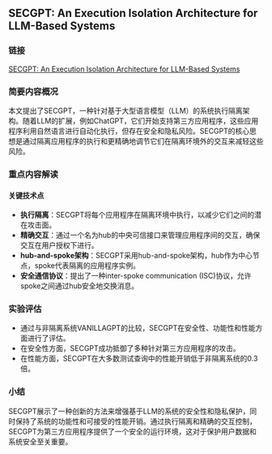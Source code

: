 ## SECGPT: An Execution Isolation Architecture for LLM-Based Systems


### 链接
[SECGPT: An Execution Isolation Architecture for LLM-Based Systems](https://arxiv.org/pdf/2403.04960)

### 简要内容概况
本文提出了SECGPT，一种针对基于大型语言模型（LLM）的系统执行隔离架构。随着LLM的扩展，例如ChatGPT，它们开始支持第三方应用程序，这些应用程序利用自然语言进行自动化执行，但存在安全和隐私风险。SECGPT的核心思想是通过隔离应用程序的执行和更精确地调节它们在隔离环境外的交互来减轻这些风险。

### 重点内容解读
#### 关键技术点
- **执行隔离**：SECGPT将每个应用程序在隔离环境中执行，以减少它们之间的潜在攻击面。
- **精确交互**：通过一个名为hub的中央可信接口来管理应用程序间的交互，确保交互在用户授权下进行。
- **hub-and-spoke架构**：SECGPT采用hub-and-spoke架构，hub作为中心节点，spoke代表隔离的应用程序实例。
- **安全通信协议**：提出了一种inter-spoke communication (ISC)协议，允许spoke之间通过hub安全地交换消息。

### 实验评估
- 通过与非隔离系统VANILLAGPT的比较，SECGPT在安全性、功能性和性能方面进行了评估。
- 在安全性方面，SECGPT成功抵御了多种针对第三方应用程序的攻击。
- 在性能方面，SECGPT在大多数测试查询中的性能开销低于非隔离系统的0.3倍。

### 小结
SECGPT展示了一种创新的方法来增强基于LLM的系统的安全性和隐私保护，同时保持了系统的功能性和可接受的性能开销。通过执行隔离和精确的交互控制，SECGPT为第三方应用程序提供了一个安全的运行环境，这对于保护用户数据和系统安全至关重要。